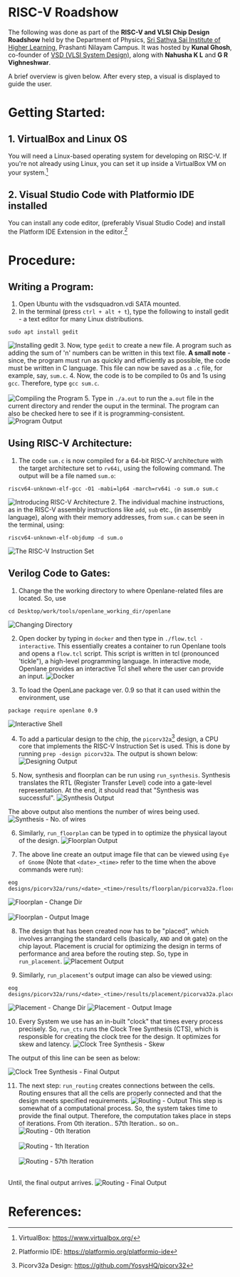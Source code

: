 # RISC-V Roadshow


The following was done as part of the **RISC-V and VLSI Chip Design Roadshow** held by the Department of Physics, [Sri Sathya Sai Institute of Higher Learning](https://www.sssihl.edu.in/), Prashanti Nilayam Campus. It was hosted by **Kunal Ghosh**, co-founder of [VSD (VLSI System Design)](https://www.vlsisystemdesign.com/), along with **Nahusha K L** and **G R Vighneshwar**.

A brief overview is given below. After every step, a visual is displayed to guide the user.

# Getting Started:
## 1. VirtualBox and Linux OS
You will need a Linux-based operating system for developing on RISC-V. If you're not already using Linux, you can set it up inside a VirtualBox VM on your system.[^1]
## 2. Visual Studio Code with Platformio IDE installed
You can install any code editor, (preferably Visual Studio Code) and install the Platform IDE Extension in the editor.[^2]

# Procedure:
## Writing a Program:
1. Open Ubuntu with the vsdsquadron.vdi SATA mounted.
2. In the terminal (press `ctrl + alt + t`), type the following to install gedit - a text editor for many Linux distributions. 
```
sudo apt install gedit
```
![Installing gedit](./images/1.%20install_gedit.png)
3. Now, type `gedit` to create a new file. A program such as adding the sum of 'n' numbers can be written in this text file. **A small note** - since, the program must run as quickly and efficiently as possible, the code must be written in C language. This file can now be saved as a `.c` file, for example, say, `sum.c`.
4. Now, the code is to be compiled to 0s and 1s using `gcc`. Therefore, type `gcc sum.c`. <br><br>
![Compiling the Program](./images/2.%20gcc.png)
5. Type in `./a.out` to run the `a.out` file in the current directory and render the ouput in the terminal. The program can also be checked here to see if it is programming-consistent.
![Program Output](./images/3.%20sum_output.png)

## Using RISC-V Architecture:   

1. The code `sum.c` is now compiled for a 64-bit RISC-V architecture with the target architecture set to `rv64i`, using the following command. The output will be a file named `sum.o`:
```
riscv64-unknown-elf-gcc -O1 -mabi=lp64 -march=rv64i -o sum.o sum.c
```
![Introducing RISC-V Architecture](./images/4.%20risc-v_architecture.png)
2. The individual machine instructions, as in the RISC-V assembly instructions like `add`, `sub` etc., (in assembly language), along with their memory addresses, from `sum.c` can be seen in the terminal, using:
```
riscv64-unknown-elf-objdump -d sum.o
```
![The RISC-V Instruction Set](./images/5.%20objdump.png)

## Verilog Code to Gates:
1. Change the the working directory to where Openlane-related files are located. So, use
```
cd Desktop/work/tools/openlane_working_dir/openlane
```
![Changing Directory](./images/6.%20change_dir.png)

2. Open docker by typing in `docker` and then type in `./flow.tcl -interactive`. This essentially creates a container to run Openlane tools and opens a `flow.tcl` script. This script is written in tcl (pronounced 'tickle"), a high-level programming language. In interactive mode, Openlane provides an interactive Tcl shell where the user can provide an input.
![Docker](./images/7.%20docker.png)

3. To load the OpenLane package ver. 0.9 so that it can used within the environment, use
```
package require openlane 0.9
```
![Interactive Shell](./images/8.%20tcl_interactive.png)

4. To add a particular design to the chip, the `picorv32a`[^3] design, a CPU core that implements the RISC-V Instruction Set is used. This is done by running `prep -design picorv32a`. The output is shown below:
![Designing Output](./images/9.%20tcl_output.png)

5. Now, synthesis and floorplan can be run using `run_synthesis`. Synthesis translates the RTL (Register Transfer Level) code into a gate-level representation. At the end, it should read that "Synthesis was successful".
![Synthesis Output](./images/10.%20synthesis_output.png)

The above output also mentions the number of wires being used. 
![Synthesis - No. of wires](./images/12.%20synthesis_output2.png)

6. Similarly, `run_floorplan` can be typed in to optimize the physical layout of the design.
![Floorplan Output](./images/14.%20floorplan_output.png)

7. The above line create an output image file that can be viewed using `Eye of Gnome` (Note that `<date>_<time>` refer to the time when the above commands were run):
```
eog designs/picorv32a/runs/<date>_<time>/results/floorplan/picorva32a.floorplan.def.png
```
![Floorplan - Change Dir](./images/13.%20floorplan_code.png) <br><br>
![Floorplan - Output Image](./images/14.%20floorplan_output.png)

8. The design that has been created now has to be "placed", which involves arranging the standard cells (basically, `AND` and `OR` gate) on the chip layout. Placement is crucial for optimizing the design in terms of performance and area before the routing step. So, type in `run_placement`.
![Placement Output](./images/16.%20placement_output.png)

9. Similarly, `run_placement`'s output image can also be viewed using:
```
eog designs/picorv32a/runs/<date>_<time>/results/placement/picorva32a.placement.def.png
```
![Placement - Change Dir](./images/17.%20change_dir_placement.png)
![Placement - Output Image ](./images/18.%20placement.png)

10. Every System we use has an in-built "clock" that times every process precisely. So, `run_cts` runs the Clock Tree Synthesis (CTS), which is responsible for creating the clock tree for the design. It optimizes for skew and latency.
![Clock Tree Synthesis - Skew](./images/19.%20ctr_skew.png)

The output of this line can be seen as below:

![Clock Tree Synthesis - Final Output](./images/20.%20ctr_output.png)

11. The next step: `run_routing` creates connections between the cells. Routing ensures that all the cells are properly connected and that the design meets specified requirements. 
![Routing - Output](./images/21.%20routing_output1.png) 
This step is somewhat of a computational process. So, the system takes time to provide the final output. Therefore, the computation takes place in steps of iterations. From 0th iteration.. 57th Iteration.. so on..
![Routing - 0th Iteration](./images/22.%20Iteration_0.png)
<br><br>
![Routing - 1th Iteration](./images/23.%20Iteration_1.png)
<br><br>
![Routing - 57th Iteration](./images/24.%20Iteration_57.png) <br><br>

Until, the final output arrives. 
![Routing - Final Output](./images/25.%20routing_done.png)




















































# References:
[^1]: VirtualBox: https://www.virtualbox.org/
[^2]: Platformio IDE: https://platformio.org/platformio-ide
[^3]: Picorv32a Design: https://github.com/YosysHQ/picorv32
